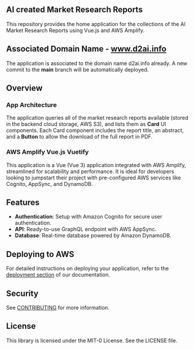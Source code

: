 ## AI created Market Research Reports 

This repository provides the home application for the collections of the AI Market Research Reports using Vue.js and AWS Amplify.

## Associated Domain Name - www.d2ai.info

The application is associated to the domain name d2ai.info already.
A new commit to the **main** branch will be automatically deployed.

## Overview

### App Architecture
The application queries all of the market research reports available (stored in the backend cloud storage, AWS S3), and lists them as **Card** UI components.
Each Card component includes the report title, an abstract, and a **Button** to allow the download of the full report in PDF.


### AWS Amplify Vue.js Vuetify
This application is a Vue (Vue 3) application integrated with AWS Amplify, streamlined for scalability and performance. It is ideal for developers looking to jumpstart their project with pre-configured AWS services like Cognito, AppSync, and DynamoDB.

## Features

- **Authentication**: Setup with Amazon Cognito for secure user authentication.
- **API**: Ready-to-use GraphQL endpoint with AWS AppSync.
- **Database**: Real-time database powered by Amazon DynamoDB.

## Deploying to AWS

For detailed instructions on deploying your application, refer to the [deployment section](https://docs.amplify.aws/vue/start/quickstart/#deploy-a-fullstack-app-to-aws) of our documentation.


## Security

See [CONTRIBUTING](CONTRIBUTING.md#security-issue-notifications) for more information.

## License

This library is licensed under the MIT-0 License. See the LICENSE file.
